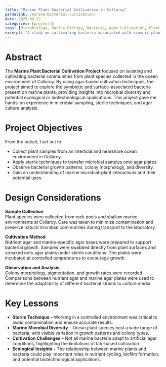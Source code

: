 ```yaml
---
title: "Marine Plant Bacterial Cultivation in Collaroy"  
permalink: /marine-bacterial-cultivation/  
date: 2025-09-12  
categories: [projects]  
tags: [Microbiology, Marine Biology, Bacteria, Agar Cultivation, Plant Science]  
excerpt: "A study on cultivating bacteria associated with oceanic plant species collected from Collaroy, using agar-based growth methods to examine microbial diversity and potential applications."  
---
```


# Abstract  
The **Marine Plant Bacterial Cultivation Project** focused on isolating and cultivating bacterial communities from plant species collected in the ocean environment of Collaroy. By using agar-based cultivation techniques, the project aimed to explore the symbiotic and surface-associated bacteria present on marine plants, providing insights into microbial diversity and potential ecological or biotechnological applications. This project gave me hands-on experience in microbial sampling, sterile techniques, and agar culture analysis.  

# Project Objectives  
From the outset, I set out to:  
- Collect plant samples from an intertidal and nearshore ocean environment in Collaroy.  
- Apply sterile techniques to transfer microbial samples onto agar plates.  
- Observe bacterial growth patterns, colony morphology, and diversity.  
- Gain an understanding of marine microbial-plant interactions and their potential uses.  

# Design Considerations  

**Sample Collection**  
Plant species were collected from rock pools and shallow marine environments at Collaroy. Care was taken to minimize contamination and preserve natural microbial communities during transport to the laboratory.  

**Cultivation Method**  
Nutrient agar and marine-specific agar bases were prepared to support bacterial growth. Samples were swabbed directly from plant surfaces and streaked onto agar plates under sterile conditions. The plates were incubated at controlled temperatures to encourage growth.  

**Observation and Analysis**  
Colony morphology, pigmentation, and growth rates were recorded. Comparisons between nutrient agar and marine agar plates were used to determine the adaptability of different bacterial strains to culture media.  

# Key Lessons  

- **Sterile Technique** – Working in a controlled environment was critical to avoid contamination and ensure accurate results.  
- **Marine Microbial Diversity** – Ocean plant species host a wide range of bacteria, with visible variation in growth patterns and colony types.  
- **Cultivation Challenges** – Not all marine bacteria adapt to artificial agar conditions, highlighting the limitations of lab-based cultivation.  
- **Ecological Insights** – The relationship between marine plants and bacteria could play important roles in nutrient cycling, biofilm formation, and potential biotechnological applications.  
